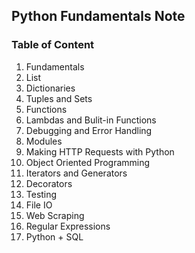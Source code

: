 ## Python Fundamentals Note
### Table of Content

1. Fundamentals
2. List
3. Dictionaries
4. Tuples and Sets
5. Functions
6. Lambdas and Bulit-in Functions
7. Debugging and Error Handling
8. Modules
9. Making HTTP Requests with Python
10. Object Oriented Programming
11. Iterators and Generators
12. Decorators
13. Testing
14. File IO
15. Web Scraping
16. Regular Expressions
17. Python + SQL
